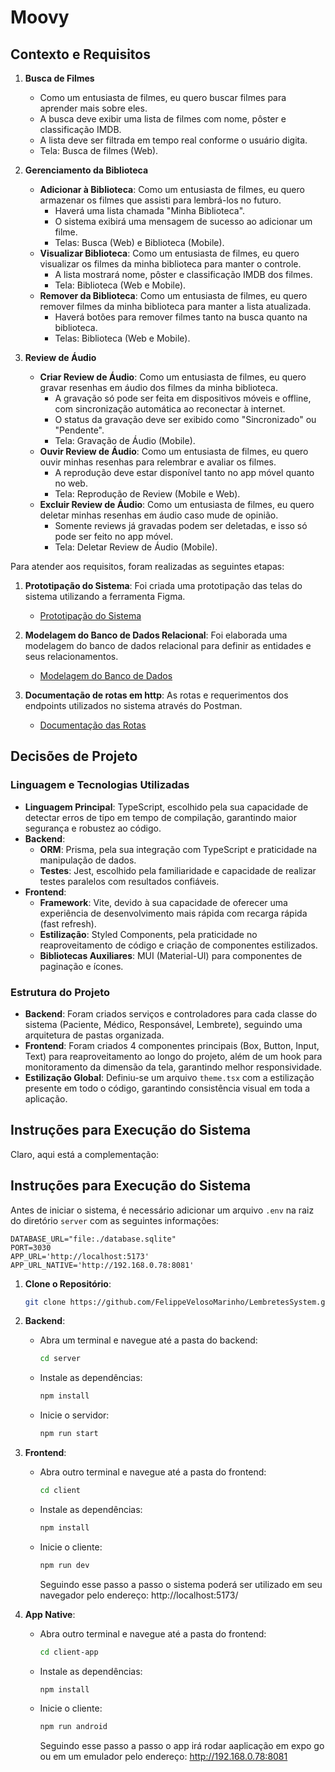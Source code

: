 # Moovy

## Contexto e Requisitos

1. **Busca de Filmes**
   - Como um entusiasta de filmes, eu quero buscar filmes para aprender mais sobre eles.
   - A busca deve exibir uma lista de filmes com nome, pôster e classificação IMDB.
   - A lista deve ser filtrada em tempo real conforme o usuário digita.
   - Tela: Busca de filmes (Web).

2. **Gerenciamento da Biblioteca**
   - **Adicionar à Biblioteca**: Como um entusiasta de filmes, eu quero armazenar os filmes que assisti para lembrá-los no futuro.
     - Haverá uma lista chamada "Minha Biblioteca".
     - O sistema exibirá uma mensagem de sucesso ao adicionar um filme.
     - Telas: Busca (Web) e Biblioteca (Mobile).
   - **Visualizar Biblioteca**: Como um entusiasta de filmes, eu quero visualizar os filmes da minha biblioteca para manter o controle.
     - A lista mostrará nome, pôster e classificação IMDB dos filmes.
     - Tela: Biblioteca (Web e Mobile).
   - **Remover da Biblioteca**: Como um entusiasta de filmes, eu quero remover filmes da minha biblioteca para manter a lista atualizada.
     - Haverá botões para remover filmes tanto na busca quanto na biblioteca.
     - Telas: Biblioteca (Web e Mobile).

3. **Review de Áudio**
   - **Criar Review de Áudio**: Como um entusiasta de filmes, eu quero gravar resenhas em áudio dos filmes da minha biblioteca.
     - A gravação só pode ser feita em dispositivos móveis e offline, com sincronização automática ao reconectar à internet.
     - O status da gravação deve ser exibido como "Sincronizado" ou "Pendente".
     - Tela: Gravação de Áudio (Mobile).
   - **Ouvir Review de Áudio**: Como um entusiasta de filmes, eu quero ouvir minhas resenhas para relembrar e avaliar os filmes.
     - A reprodução deve estar disponível tanto no app móvel quanto no web.
     - Tela: Reprodução de Review (Mobile e Web).
   - **Excluir Review de Áudio**: Como um entusiasta de filmes, eu quero deletar minhas resenhas em áudio caso mude de opinião.
     - Somente reviews já gravadas podem ser deletadas, e isso só pode ser feito no app móvel.
     - Tela: Deletar Review de Áudio (Mobile).

Para atender aos requisitos, foram realizadas as seguintes etapas:
1. **Prototipação do Sistema**: Foi criada uma prototipação das telas do sistema utilizando a ferramenta Figma.
   - [Prototipação do Sistema](https://www.figma.com/design/byH2CT5gkq5mKMEXtaAcDE/Dev-Challenge-2021%2F1?node-id=78-62&node-type=canvas)
   
2. **Modelagem do Banco de Dados Relacional**: Foi elaborada uma modelagem do banco de dados relacional para definir as entidades e seus relacionamentos.
   - [Modelagem do Banco de Dados](https://dbdiagram.io/d/Moovy-App-66ea3005a0828f8aa62fbafc)

3. **Documentação de rotas em http**: As rotas e requerimentos dos endpoints utilizados no sistema através do Postman.
   - [Documentação das Rotas](https://documenter.getpostman.com/view/15123575/2sAXqtc2Zd)

## Decisões de Projeto

### Linguagem e Tecnologias Utilizadas
- **Linguagem Principal**: TypeScript, escolhido pela sua capacidade de detectar erros de tipo em tempo de compilação, garantindo maior segurança e robustez ao código.
- **Backend**:
  - **ORM**: Prisma, pela sua integração com TypeScript e praticidade na manipulação de dados.
  - **Testes**: Jest, escolhido pela familiaridade e capacidade de realizar testes paralelos com resultados confiáveis.
- **Frontend**:
  - **Framework**: Vite, devido à sua capacidade de oferecer uma experiência de desenvolvimento mais rápida com recarga rápida (fast refresh).
  - **Estilização**: Styled Components, pela praticidade no reaproveitamento de código e criação de componentes estilizados.
  - **Bibliotecas Auxiliares**: MUI (Material-UI) para componentes de paginação e ícones.

### Estrutura do Projeto
- **Backend**: Foram criados serviços e controladores para cada classe do sistema (Paciente, Médico, Responsável, Lembrete), seguindo uma arquitetura de pastas organizada.
- **Frontend**: Foram criados 4 componentes principais (Box, Button, Input, Text) para reaproveitamento ao longo do projeto, além de um hook para monitoramento da dimensão da tela, garantindo melhor responsividade.
- **Estilização Global**: Definiu-se um arquivo `theme.tsx` com a estilização presente em todo o código, garantindo consistência visual em toda a aplicação.

## Instruções para Execução do Sistema

Claro, aqui está a complementação:

## Instruções para Execução do Sistema

Antes de iniciar o sistema, é necessário adicionar um arquivo `.env` na raiz do diretório `server` com as seguintes informações:

```plaintext
DATABASE_URL="file:./database.sqlite"
PORT=3030
APP_URL='http://localhost:5173'
APP_URL_NATIVE='http://192.168.0.78:8081'
```

1. **Clone o Repositório**:
   ```bash
   git clone https://github.com/FelippeVelosoMarinho/LembretesSystem.git
   ```

2. **Backend**:
   - Abra um terminal e navegue até a pasta do backend:
     ```bash
     cd server
     ```
   - Instale as dependências:
     ```bash
     npm install
     ```
   - Inicie o servidor:
     ```bash
     npm run start
     ```

3. **Frontend**:
   - Abra outro terminal e navegue até a pasta do frontend:
     ```bash
     cd client
     ```
   - Instale as dependências:
     ```bash
     npm install
     ```
   - Inicie o cliente:
     ```bash
     npm run dev
     ```

     Seguindo esse passo a passo o sistema poderá ser utilizado em seu navegador pelo endereço: http://localhost:5173/

4. **App Native**:
   - Abra outro terminal e navegue até a pasta do frontend:
     ```bash
     cd client-app
     ```
   - Instale as dependências:
     ```bash
     npm install
     ```
   - Inicie o cliente:
     ```bash
     npm run android
     ```

     Seguindo esse passo a passo o app irá rodar aaplicação em expo go ou em um emulador pelo endereço: http://192.168.0.78:8081
